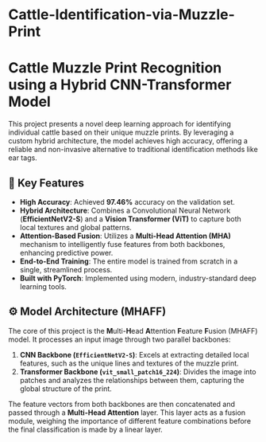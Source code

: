 # Cattle-Identification-via-Muzzle-Print

# Cattle Muzzle Print Recognition using a Hybrid CNN-Transformer Model

This project presents a novel deep learning approach for identifying individual cattle based on their unique muzzle prints. By leveraging a custom hybrid architecture, the model achieves high accuracy, offering a reliable and non-invasive alternative to traditional identification methods like ear tags.

## 🌟 Key Features

- **High Accuracy**: Achieved **97.46%** accuracy on the validation set.
- **Hybrid Architecture**: Combines a Convolutional Neural Network (**EfficientNetV2-S**) and a **Vision Transformer (ViT)** to capture both local textures and global patterns.
- **Attention-Based Fusion**: Utilizes a **Multi-Head Attention (MHA)** mechanism to intelligently fuse features from both backbones, enhancing predictive power.
- **End-to-End Training**: The entire model is trained from scratch in a single, streamlined process.
- **Built with PyTorch**: Implemented using modern, industry-standard deep learning tools.

## ⚙️ Model Architecture (MHAFF)

The core of this project is the **M**ulti-**H**ead **A**ttention **F**eature **F**usion (MHAFF) model. It processes an input image through two parallel backbones:

1.  **CNN Backbone (`EfficientNetV2-S`)**: Excels at extracting detailed local features, such as the unique lines and textures of the muzzle print.
2.  **Transformer Backbone (`vit_small_patch16_224`)**: Divides the image into patches and analyzes the relationships between them, capturing the global structure of the print.

The feature vectors from both backbones are then concatenated and passed through a **Multi-Head Attention** layer. This layer acts as a fusion module, weighing the importance of different feature combinations before the final classification is made by a linear layer.
